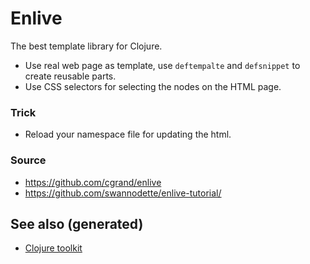 # Enlive

The best template library for Clojure.

-   Use real web page as template, use `deftempalte` and `defsnippet` to create reusable parts.
-   Use CSS selectors for selecting the nodes on the HTML page.


### Trick

-   Reload your namespace file for updating the html.


### Source

-   <https://github.com/cgrand/enlive>
-   <https://github.com/swannodette/enlive-tutorial/>


## See also (generated)

-   [Clojure toolkit](20200505124946-clj_toolkit.md)
